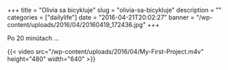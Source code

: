 +++
title = "Olivia sa bicykluje"
slug = "olivia-sa-bicykluje"
description = ""
categories = ["dailylife"]
date = "2016-04-21T20:02:27"
banner = "/wp-content/uploads/2016/04/20160419_172436.jpg"
+++

Po 20 minútach ...

{{< video src="/wp-content/uploads/2016/04/My-First-Project.m4v" height="480" width="640" >}}

